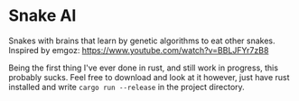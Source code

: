 # Snake AI
Snakes with brains that learn by genetic algorithms to eat other snakes.
Inspired by emgoz: https://www.youtube.com/watch?v=BBLJFYr7zB8

Being the first thing I've ever done in rust, and still work in progress,
this probably sucks. Feel free to download and look at it however, just
have rust installed and write `cargo run --release` in the project directory.
